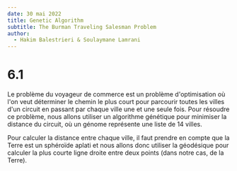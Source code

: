 ```yaml
---
date: 30 mai 2022
title: Genetic Algorithm
subtitle: The Burman Traveling Salesman Problem
author:
  - Hakim Balestrieri & Soulaymane Lamrani
---
```


# 6.1

Le problème du voyageur de commerce est un problème d'optimisation où l'on veut
déterminer le chemin le plus court pour parcourir toutes les villes d'un circuit
en passant par chaque ville une et une seule fois. Pour résoudre ce problème,
nous allons utiliser un algorithme génétique pour minimiser la distance du
circuit, où un génome représente une liste de 14 villes.

Pour calculer la distance entre chaque ville, il faut prendre en compte que la
Terre est un sphéroïde aplati et nous allons donc utiliser la géodésique pour
calculer la plus courte ligne droite entre deux points (dans notre cas, de la
Terre).
